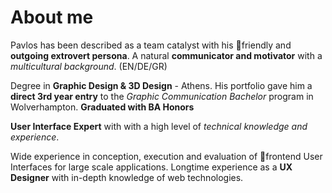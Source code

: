 # About me

Pavlos has been described as a team catalyst with his friendly and **outgoing extrovert persona**. A natural **communicator and motivator** with a *multicultural background*. (EN/DE/GR)

Degree in **Graphic Design & 3D Design** - Athens.
His portfolio gave him a **direct 3rd year entry** to the *Graphic Communication Bachelor* program in Wolverhampton. 
**Graduated with BA Honors**

**User Interface Expert** with with a high level of *technical knowledge and experience*.

Wide experience in conception, execution and evaluation of frontend User Interfaces for large scale applications.
Longtime experience as a **UX Designer** with in-depth knowledge of web technologies.